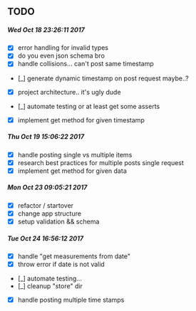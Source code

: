 ## TODO
##### Wed Oct 18 23:26:11 2017
- [x] error handling for invalid types
- [x] do you even json schema bro 
- [x] handle collisions... can't post same timestamp
- [_] generate dynamic timestamp on post request maybe..?
- [x] project architecture.. it's ugly dude
- [_] automate testing or at least get some asserts
- [x] implement get method for given timestamp

##### Thu Oct 19 15:06:22 2017
- [x] handle posting single vs multiple items
- [x] research best practices for multiple posts single request
- [x] implement get method for given data

##### Mon Oct 23 09:05:21 2017
- [x] refactor / startover
- [x] change app structure
- [x] setup validation && schema

##### Tue Oct 24 16:56:12 2017
- [x] handle "get measurements from date"
- [x] throw error if date is not valid
- [_] automate testing...
- [_] cleanup "store" dir
- [x] handle posting multiple time stamps
